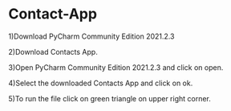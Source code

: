 # Contact-App
1)Download PyCharm Community Edition 2021.2.3

2)Download Contacts App.

3)Open PyCharm Community Edition 2021.2.3 and click on open.

4)Select the downloaded Contacts App and click on ok.

5)To run the file click on green triangle on upper right corner.
